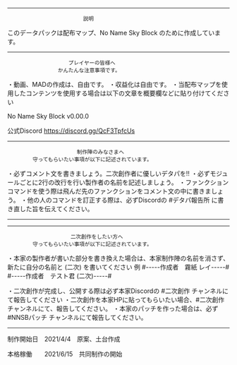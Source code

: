 
----------------------------------------------------------------------------------------------------------
                            説明

このデータパックは配布マップ、No Name Sky Block のために作成しています。

----------------------------------------------------------------------------------------------------------

                    　　プレイヤーの皆様へ
                    かんたんな注意事項です。

・動画、MADの作成は、自由です。
・収益化は自由です。
・当配布マップを使用したコンテンツを使用する場合は以下の文章を概要欄などに貼り付けてください

No Name Sky Block v0.00.0

公式Discord
https://discord.gg/QcF3TpfcUs


-----------------------------------------------------------------------------------------------------------
                                                                
                          制作陣のみなさまへ                     
            守ってもらいたい事項が以下に記述されています。

・必ずコメント文を書きましょう。二次創作者に優しいデタパを‼
・必ずモジュールごとに2行の改行を行い製作者の名前を記述しましょう。
・ファンクションコマンドを使う際は飛んだ先のファンクションをコメント文の中に書きましょう。
・他の人のコマンドを訂正する際は、必ずDiscordの #デタパ報告所 に書き直した旨を伝えてください。


-----------------------------------------------------------------------------------------------------------


-----------------------------------------------------------------------------------------------------------

                        二次創作をしたい方へ
            守ってもらいたい事項が以下に記述されています。 

・本家の製作者が書いた部分を書き換えた場合は、本家制作陣の名前を消さず、新たに自分の名前と (二次) を書いてください
  例
#-----作成者　霧紙 レイ-----#
#-----作成者　テスト君 (二次)-----#

・二次創作が完成し、公開する際は必ず本家Discordの #二次創作 チャンネルにて報告してください
・二次創作を本家HPに貼ってもらいたい場合、#二次創作 チャンネルにて、報告してください。
・本家のパッチを作った場合は、必ず #NNSBパッチ チャンネルにて報告してください。


-----------------------------------------------------------------------------------------------------------












































制作開始日　2021/4/4　原案、土台作成

本格稼働　　2021/6/15　共同制作の開始




 
